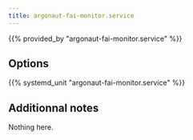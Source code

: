 ```yaml
---
title: argonaut-fai-monitor.service
---
```


{{% provided_by "argonaut-fai-monitor.service" %}}

## Options

{{% systemd_unit "argonaut-fai-monitor.service" %}}

## Additionnal notes

Nothing here.
